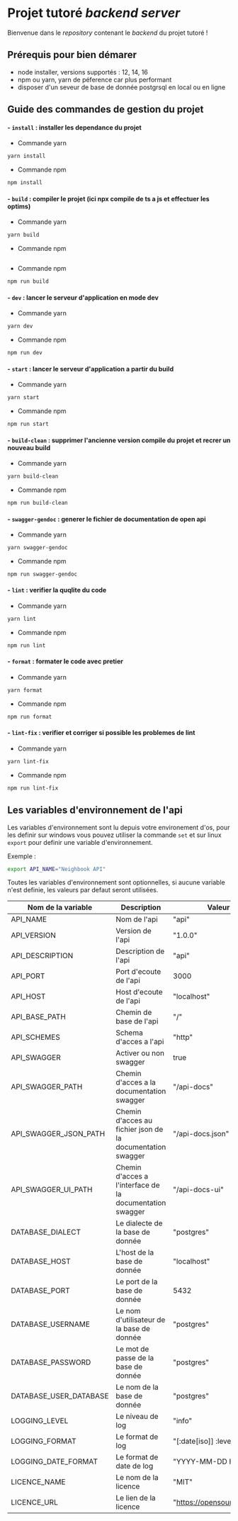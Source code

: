 # Projet tutoré _backend server_

Bienvenue dans le _repository_ contenant le _backend_ du projet tutoré !

## Prérequis pour bien démarer

-   node installer, versions supportés : 12, 14, 16
-   npm ou yarn, yarn de péference car plus performant
-   disposer d'un seveur de base de donnée postgrsql en local ou en ligne

## Guide des commandes de gestion du projet

#### - `install` : installer les dependance du projet

-   Commande yarn

```bash
yarn install
```

-   Commande npm

```bash
npm install
```

#### - `build` : compiler le projet (ici npx compile de ts a js et effectuer les optims)

-   Commande yarn

```bash
yarn build
```

-   Commande npm

```bash

```

-   Commande npm

```bash
npm run build
```

#### - `dev` : lancer le serveur d'application en mode dev

-   Commande yarn

```bash
yarn dev
```

-   Commande npm

```bash
npm run dev
```

#### - `start` : lancer le serveur d'application a partir du build

-   Commande yarn

```bash
yarn start
```

-   Commande npm

```bash
npm run start
```

#### - `build-clean` : supprimer l'ancienne version compile du projet et recrer un nouveau build

-   Commande yarn

```bash
yarn build-clean
```

-   Commande npm

```bash
npm run build-clean
```

#### - `swagger-gendoc` : generer le fichier de documentation de open api

-   Commande yarn

```bash
yarn swagger-gendoc
```

-   Commande npm

```bash
npm run swagger-gendoc
```

#### - `lint` : verifier la quqlite du code

-   Commande yarn

```bash
yarn lint
```

-   Commande npm

```bash
npm run lint
```

#### - `format` : formater le code avec pretier

-   Commande yarn

```bash
yarn format
```

-   Commande npm

```bash
npm run format
```

#### - `lint-fix` : verifier et corriger si possible les problemes de lint

-   Commande yarn

```bash
yarn lint-fix
```

-   Commande npm

```bash
npm run lint-fix
```

## Les variables d'environnement de l'api

Les variables d'environnement sont lu depuis votre environement d'os, pour les definir sur windows vous pouvez utiliser la commande `set` et sur linux `export` pour definir une variable d'environnement.

Exemple :

```bash
export API_NAME="Neighbook API"
```

Toutes les variables d'environnement sont optionnelles, si aucune variable n'est definie, les valeurs par defaut seront utilisées.

| Nom de la variable     | Description                                                | Valeur par defaut                     |
| ---------------------- | ---------------------------------------------------------- | ------------------------------------- |
| API_NAME               | Nom de l'api                                               | "api"                                 |
| API_VERSION            | Version de l'api                                           | "1.0.0"                               |
| API_DESCRIPTION        | Description de l'api                                       | "api"                                 |
| API_PORT               | Port d'ecoute de l'api                                     | 3000                                  |
| API_HOST               | Host d'ecoute de l'api                                     | "localhost"                           |
| API_BASE_PATH          | Chemin de base de l'api                                    | "/"                                   |
| API_SCHEMES            | Schema d'acces a l'api                                     | "http"                                |
| API_SWAGGER            | Activer ou non swagger                                     | true                                  |
| API_SWAGGER_PATH       | Chemin d'acces a la documentation swagger                  | "/api-docs"                           |
| API_SWAGGER_JSON_PATH  | Chemin d'acces au fichier json de la documentation swagger | "/api-docs.json"                      |
| API_SWAGGER_UI_PATH    | Chemin d'acces a l'interface de la documentation swagger   | "/api-docs-ui"                        |
| DATABASE_DIALECT       | Le dialecte de la base de donnée                           | "postgres"                            |
| DATABASE_HOST          | L'host de la base de donnée                                | "localhost"                           |
| DATABASE_PORT          | Le port de la base de donnée                               | 5432                                  |
| DATABASE_USERNAME      | Le nom d'utilisateur de la base de donnée                  | "postgres"                            |
| DATABASE_PASSWORD      | Le mot de passe de la base de donnée                       | "postgres"                            |
| DATABASE_USER_DATABASE | Le nom de la base de donnée                                | "postgres"                            |
| LOGGING_LEVEL          | Le niveau de log                                           | "info"                                |
| LOGGING_FORMAT         | Le format de log                                           | "[:date[iso]] :level :message"        |
| LOGGING_DATE_FORMAT    | Le format de date de log                                   | "YYYY-MM-DD HH:mm:ss"                 |
| LICENCE_NAME           | Le nom de la licence                                       | "MIT"                                 |
| LICENCE_URL            | Le lien de la licence                                      | "https://opensource.org/licenses/MIT" |
